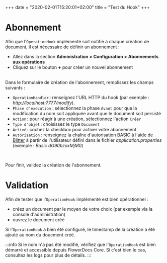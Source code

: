 +++
date = "2020-02-01T15:20:01+02:00"
title = "Test du Hook"
+++

# Abonnement

Afin que l'`OperationHook` implémenté soit notifié à chaque création de document, il est nécessaire de définir un abonnement : 

* Allez dans la section **Administration > Configuration > Abonnements aux opérations**
* Cliquez sur le bouton **+** pour créer un nouvel abonnement

<br/>
Dans le formulaire de création de l'abonnement, remplissez les champs suivants : 

* `OperationHandler` : renseignez l'URL HTTP du hook (par exemple : *http://localhost:7777/modify*).
* `Phase d'execution` :  sélectionnez la phase `Avant` pour que la modification du nom soit appliquée avant que le document soit persisté
* `Action` : pour réagir à une création, sélectionnez l'action `Créer`
* `Type d'objet` : choisissez le type `Document`
* `Activé` : cochez la checkbox pour activer votre abonnement
* `Autorisation` : renseignez la chaîne d'autorisation BASIC à l'aide de [Blitter](https://www.blitter.se/utils/basic-authentication-header-generator/) à partir de l'utilisateur défini dans le fichier *application.properties* (exemple : _Basic dG90bzoxMjM0_)

<br/>

Pour finir, validez la création de l'abonnement.


# Validation

Afin de tester que l'`OperationHook` implémenté est bien opérationnel : 

* créez un document par le moyen de votre choix (par exemple via la console d'administration)
* ouvrez le document créé

Si l'`OperationHook` a bien été configuré, le timestamp de la création a été ajouté au nom du doucment créé.

:::info
Si le nom n'a pas été modifié, vérifiez que l'`OperationHook` est bien démarré et accessible depuis FlowerDocs Core.
Si c'est bien le cas, consultez les logs pour plus de détails.
:::